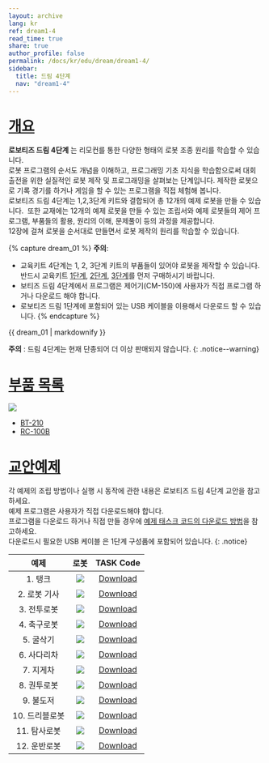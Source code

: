 ```yaml
---
layout: archive
lang: kr
ref: dream1-4
read_time: true
share: true
author_profile: false
permalink: /docs/kr/edu/dream/dream1-4/
sidebar:
  title: 드림 4단계
  nav: "dream1-4"
---
```


# [개요](#개요)

**로보티즈 드림 4단계** 는 리모컨를 통한 다양한 형태의 로봇 조종 원리를 학습할 수 있습니다.   
로봇 프로그램의 순서도 개념을 이해하고, 프로그래밍 기초 지식을 학습함으로써 대회 출전을 위한 실질적인 로봇 제작 및 프로그래밍을 살펴보는 단계입니다.
제작한 로봇으로 기록 경기를 하거나 게임을 할 수 있는 프로그램을 직접 체험해 봅니다.  
로보티즈 드림 4단계는 1,2,3단계 키트와 결합되어 총 12개의 예제 로봇을 만들 수 있습니다.  또한 교재에는 12개의 예제 로봇을 만들 수 있는 조립서와 예제 로봇들의 제어 프로그램, 부품들의 활용, 원리의 이해, 문제풀이 등의 과정을 제공합니다.  
12장에 걸쳐 로봇을 순서대로 만들면서 로봇 제작의 원리를 학습할 수 있습니다.

{% capture dream_01 %}
**주의**:
- 교육키트 4단계는 1, 2, 3단계 키트의 부품들이 있어야 로봇을 제작할 수 있습니다. 반드시 교육키트 [1단계](/docs/kr/edu/dream/dream1-1/), [2단계](/docs/kr/edu/dream/dream1-2/), [3단계](/docs/kr/edu/dream/dream1-3/)를 먼저 구매하시기 바랍니다.
- 보티즈 드림 4단계에서 프로그램은 제어기(CM-150)에 사용자가 직접 프로그램 하거나 다운로드 해야 합니다.
- 로보티즈 드림 1단계에 포함되어 있는 USB  케이블을 이용해서 다운로드 할 수 있습니다.
{% endcapture %}

<div class="notice--warning">{{ dream_01 | markdownify }}</div>

**주의** : 드림 4단계는 현재 단종되어 더 이상 판매되지 않습니다.
{: .notice--warning}

# [부품 목록](#부품-목록)

![](/assets/images/edu/dream/dream4kr.jpg)

- [BT-210]
- [RC-100B]

# [교안예제](#교안예제)

각 예제의 조립 방법이나 실행 시 동작에 관한 내용은 로보티즈 드림 4단계 교안을 참고하세요.  
예제 프로그램은 사용자가 직접 다운로드해야 합니다.  
프로그램을 다운로드 하거나 직접 만들 경우에 [예제 태스크 코드의 다운로드 방법]을 참고하세요.  
다운로드시 필요한 USB 케이블 은 1단계 구성품에 포함되어 있습니다.
{: .notice}

|예제|로봇|TASK Code|
| :---: | :---: | :---: |
|1. 탱크|![](/assets/images/edu/dream/dream1-4_tank.jpg)|[Download][DREAM_L4_Tank_KR.tsk]|
|2. 로봇 기사|![](/assets/images/edu/dream/dream1-4_robotknight.jpg)|[Download][DREAM_L4_RobotKnight_KR.tsk]|
|3. 전투로봇|![](/assets/images/edu/dream/dream1-4_warrobot.jpg)|[Download][DREAM_L4_WarRobot_KR.tsk]|
|4. 축구로봇|![](/assets/images/edu/dream/dream1-4_hockeyrobot.jpg)|[Download][DREAM_L4_SoccerRobot_KR.tsk]|
|5. 굴삭기|![](/assets/images/edu/dream/dream1-4_excavator.jpg)|[Download][DREAM_L4_Excavator_KR.tsk]|
|6. 사다리차|![](/assets/images/edu/dream/dream1-4_laddertruck.jpg)|[Download][DREAM_L4_LadderTruck_KR.tsk]|
|7. 지게차|![](/assets/images/edu/dream/dream1-4_forklift.jpg)|[Download][DREAM_L4_ForkLift_KR.tsk]|
|8. 권투로봇|![](/assets/images/edu/dream/dream1-4_boxingrobot.jpg)|[Download][DREAM_L4_BoxingRobot_KR.tsk]|
|9. 불도저|![](/assets/images/edu/dream/dream1-4_bulldozer.jpg)|[Download][DREAM_L4_Bulldozer_KR.tsk]|
|10. 드리블로봇|![](/assets/images/edu/dream/dream1-4_dribbler.jpg)|[Download][DREAM_L4_DribbleRobot_KR.tsk]|
|11. 탐사로봇|![](/assets/images/edu/dream/dream1-4_explorer.jpg)|[Download][DREAM_L4_Explorer_KR.tsk]|
|12. 운반로봇|![](/assets/images/edu/dream/dream1-4_transporter.jpg)|[Download][DREAM_L4_TransportRobot_KR.tsk]|


[1단계]: /docs/kr/edu/dream/dream1-1/
[2단계]: /docs/kr/edu/dream/dream1-2/
[3단계]: /docs/kr/edu/dream/dream1-3/
[BT-210]: /docs/kr/parts/communication/bt-210/
[RC-100B]: /docs/kr/parts/communication/rc-100/
[예제 태스크 코드의 다운로드 방법]: /docs/kr/faq/download_task_code/
[DREAM_L4_Tank_KR.tsk]: http://www.robotis.com/service/download.php?no=900
[DREAM_L4_RobotKnight_KR.tsk]: http://www.robotis.com/service/download.php?no=898
[DREAM_L4_WarRobot_KR.tsk]: http://www.robotis.com/service/download.php?no=902
[DREAM_L4_SoccerRobot_KR.tsk]: http://www.robotis.com/service/download.php?no=899
[DREAM_L4_Excavator_KR.tsk]: http://www.robotis.com/service/download.php?no=894
[DREAM_L4_LadderTruck_KR.tsk]: http://www.robotis.com/service/download.php?no=897
[DREAM_L4_ForkLift_KR.tsk]: http://www.robotis.com/service/download.php?no=896
[DREAM_L4_BoxingRobot_KR.tsk]: http://www.robotis.com/service/download.php?no=890
[DREAM_L4_Bulldozer_KR.tsk]: http://www.robotis.com/service/download.php?no=892
[DREAM_L4_DribbleRobot_KR.tsk]: http://www.robotis.com/service/download.php?no=893
[DREAM_L4_Explorer_KR.tsk]: http://www.robotis.com/service/download.php?no=895
[DREAM_L4_TransportRobot_KR.tsk]: http://www.robotis.com/service/download.php?no=901

